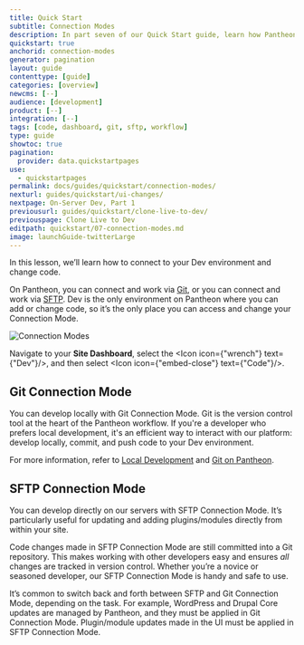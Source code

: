 ```yaml
---
title: Quick Start
subtitle: Connection Modes
description: In part seven of our Quick Start guide, learn how Pantheon users take advantage of Git and SFTP mode to develop their sites.
quickstart: true
anchorid: connection-modes
generator: pagination
layout: guide
contenttype: [guide]
categories: [overview]
newcms: [--]
audience: [development]
product: [--]
integration: [--]
tags: [code, dashboard, git, sftp, workflow]
type: guide
showtoc: true
pagination:
  provider: data.quickstartpages
use:
  - quickstartpages
permalink: docs/guides/quickstart/connection-modes/
nexturl: guides/quickstart/ui-changes/
nextpage: On-Server Dev, Part 1
previousurl: guides/quickstart/clone-live-to-dev/
previouspage: Clone Live to Dev
editpath: quickstart/07-connection-modes.md
image: launchGuide-twitterLarge
---
```


In this lesson, we’ll learn how to connect to your Dev environment and change code.

On Pantheon, you can connect and work via [Git](/guides/git/git-config), or you can connect and work via [SFTP](/sftp). Dev is the only environment on Pantheon where you can add or change code, so it’s the only place you can access and change your Connection Mode.

![Connection Modes](../../../images/dashboard/connection-mode-sftp.png)

Navigate to your **Site Dashboard**, select the  <Icon icon={"wrench"} text={"Dev"}/>, and then select <Icon icon={"embed-close"} text={"Code"}/>.

## Git Connection Mode

You can develop locally with Git Connection Mode. Git is the version control tool at the heart of the Pantheon workflow. If you're a developer who prefers local development, it's an efficient way to interact with our platform: develop locally, commit, and push code to your Dev environment.

For more information, refer to [Local Development](/guides/local-development) and [Git on Pantheon](/guides/git).

## SFTP Connection Mode

You can develop directly on our servers with SFTP Connection Mode. It’s particularly useful for updating and adding plugins/modules directly from within your site.

Code changes made in SFTP Connection Mode are still committed into a Git repository. This makes working with other developers easy and ensures _all_ changes are tracked in version control. Whether you’re a novice or seasoned developer, our SFTP Connection Mode is handy and safe to use.

<Alert title="Note"  type="info" >

It’s common to switch back and forth between SFTP and Git Connection Mode,
depending on the task. For example, WordPress and Drupal Core updates are
managed by Pantheon, and they must be applied in Git Connection Mode.
Plugin/module updates made in the UI must be applied in SFTP Connection
Mode.

</Alert>